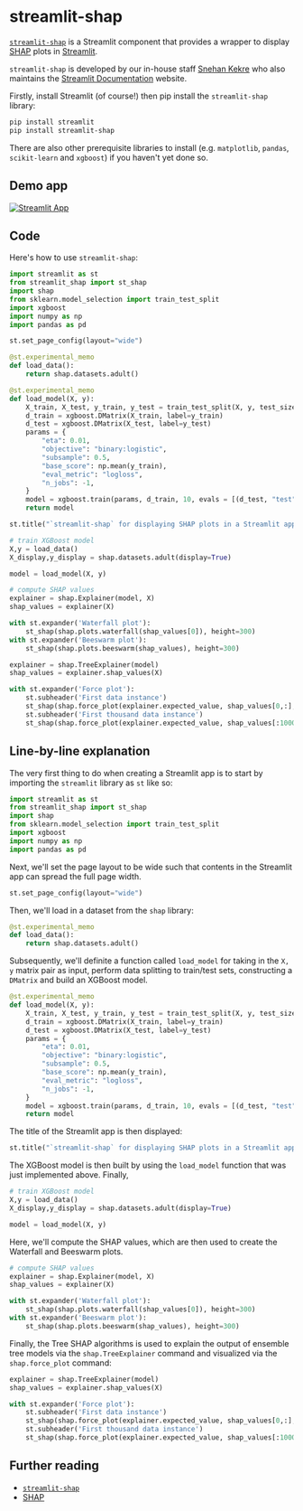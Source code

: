 # streamlit-shap

[`streamlit-shap`](https://github.com/snehankekre/streamlit-shap) is a Streamlit component that provides a wrapper to display [SHAP](https://github.com/slundberg/shap) plots in [Streamlit](https://streamlit.io/). 

`streamlit-shap` is developed by our in-house staff [Snehan Kekre](https://github.com/snehankekre) who also maintains the [Streamlit Documentation](https://docs.streamlit.io/) website.

Firstly, install Streamlit (of course!) then pip install the `streamlit-shap` library:
```bash
pip install streamlit
pip install streamlit-shap
```

There are also other prerequisite libraries to install (e.g. `matplotlib`, `pandas`, `scikit-learn` and `xgboost`) if you haven't yet done so.


## Demo app

[![Streamlit App](https://static.streamlit.io/badges/streamlit_badge_black_white.svg)](https://share.streamlit.io/dataprofessor/streamlit-shap/)

## Code
Here's how to use `streamlit-shap`:
```python
import streamlit as st
from streamlit_shap import st_shap
import shap
from sklearn.model_selection import train_test_split
import xgboost
import numpy as np
import pandas as pd

st.set_page_config(layout="wide")

@st.experimental_memo
def load_data():
    return shap.datasets.adult()

@st.experimental_memo
def load_model(X, y):
    X_train, X_test, y_train, y_test = train_test_split(X, y, test_size=0.2, random_state=7)
    d_train = xgboost.DMatrix(X_train, label=y_train)
    d_test = xgboost.DMatrix(X_test, label=y_test)
    params = {
        "eta": 0.01,
        "objective": "binary:logistic",
        "subsample": 0.5,
        "base_score": np.mean(y_train),
        "eval_metric": "logloss",
        "n_jobs": -1,
    }
    model = xgboost.train(params, d_train, 10, evals = [(d_test, "test")], verbose_eval=100, early_stopping_rounds=20)
    return model

st.title("`streamlit-shap` for displaying SHAP plots in a Streamlit app")

# train XGBoost model
X,y = load_data()
X_display,y_display = shap.datasets.adult(display=True)

model = load_model(X, y)

# compute SHAP values
explainer = shap.Explainer(model, X)
shap_values = explainer(X)

with st.expander('Waterfall plot'):
    st_shap(shap.plots.waterfall(shap_values[0]), height=300)
with st.expander('Beeswarm plot'):
    st_shap(shap.plots.beeswarm(shap_values), height=300)

explainer = shap.TreeExplainer(model)
shap_values = explainer.shap_values(X)

with st.expander('Force plot'):
    st.subheader('First data instance')
    st_shap(shap.force_plot(explainer.expected_value, shap_values[0,:], X_display.iloc[0,:]), height=200, width=1000)
    st.subheader('First thousand data instance')
    st_shap(shap.force_plot(explainer.expected_value, shap_values[:1000,:], X_display.iloc[:1000,:]), height=400, width=1000)
```

## Line-by-line explanation
The very first thing to do when creating a Streamlit app is to start by importing the `streamlit` library as `st` like so:
```python
import streamlit as st
from streamlit_shap import st_shap
import shap
from sklearn.model_selection import train_test_split
import xgboost
import numpy as np
import pandas as pd
```

Next, we'll set the page layout to be wide such that contents in the Streamlit app can spread the full page width.
```python
st.set_page_config(layout="wide")
```

Then, we'll load in a dataset from the `shap` library:
```python
@st.experimental_memo
def load_data():
    return shap.datasets.adult()
```

Subsequently, we'll definite a function called `load_model` for taking in the `X, y` matrix pair as input, perform data splitting to train/test sets, constructing a `DMatrix` and build an XGBoost model.
```python
@st.experimental_memo
def load_model(X, y):
    X_train, X_test, y_train, y_test = train_test_split(X, y, test_size=0.2, random_state=7)
    d_train = xgboost.DMatrix(X_train, label=y_train)
    d_test = xgboost.DMatrix(X_test, label=y_test)
    params = {
        "eta": 0.01,
        "objective": "binary:logistic",
        "subsample": 0.5,
        "base_score": np.mean(y_train),
        "eval_metric": "logloss",
        "n_jobs": -1,
    }
    model = xgboost.train(params, d_train, 10, evals = [(d_test, "test")], verbose_eval=100, early_stopping_rounds=20)
    return model
```

The title of the Streamlit app is then displayed:
```python
st.title("`streamlit-shap` for displaying SHAP plots in a Streamlit app")
```

The XGBoost model is then built by using the `load_model` function that was just implemented above. Finally, 
```python
# train XGBoost model
X,y = load_data()
X_display,y_display = shap.datasets.adult(display=True)

model = load_model(X, y)
```

Here, we'll compute the SHAP values, which are then used to create the Waterfall and Beeswarm plots.
```python
# compute SHAP values
explainer = shap.Explainer(model, X)
shap_values = explainer(X)

with st.expander('Waterfall plot'):
    st_shap(shap.plots.waterfall(shap_values[0]), height=300)
with st.expander('Beeswarm plot'):
    st_shap(shap.plots.beeswarm(shap_values), height=300)
```

Finally, the Tree SHAP algorithms is used to explain the output of ensemble tree models via the `shap.TreeExplainer` command and visualized via the `shap.force_plot` command:
```python
explainer = shap.TreeExplainer(model)
shap_values = explainer.shap_values(X)

with st.expander('Force plot'):
    st.subheader('First data instance')
    st_shap(shap.force_plot(explainer.expected_value, shap_values[0,:], X_display.iloc[0,:]), height=200, width=1000)
    st.subheader('First thousand data instance')
    st_shap(shap.force_plot(explainer.expected_value, shap_values[:1000,:], X_display.iloc[:1000,:]), height=400, width=1000)
```

## Further reading
- [`streamlit-shap`](https://github.com/snehankekre/streamlit-shap)
- [SHAP](https://github.com/slundberg/shap)
